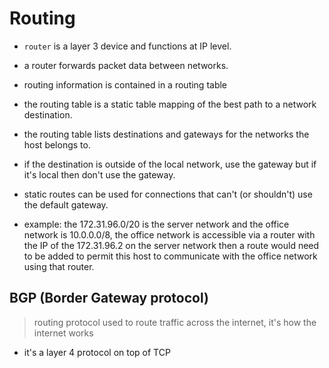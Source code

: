 # Routing

- `router` is a layer 3 device and functions at IP level.

- a router forwards packet data between networks.

- routing information is contained in a routing table

- the routing table is a static table mapping of the best path to a network destination.

- the routing table lists destinations and gateways for the networks the host belongs to.

- if the destination is outside of the local network, use the gateway but if it's local then don't use the gateway.

- static routes can be used for connections that can't (or shouldn't) use the default gateway.

- example: the 172.31.96.0/20 is the server network and the office network is 10.0.0.0/8, the office network is accessible via a router with the IP of the 172.31.96.2 on the server network then a route would need to be added to permit this host to communicate with the office network using that router.

## BGP (Border Gateway protocol)

> routing protocol used to route traffic across the internet, it's how the internet works

- it's a layer 4 protocol on top of TCP
